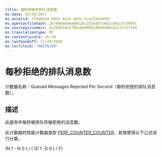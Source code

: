 ```yaml
---
title: 每秒拒绝的排队消息数
ms.date: 03/30/2017
ms.assetid: 77ea9aa3-b9e2-4a1d-a65e-5ca115ba0567
ms.openlocfilehash: 2b7686ee94ab051bc255bdb71681c8d1c473094c
ms.sourcegitcommit: bc293b14af795e0e999e3304dd40c0222cf2ffe4
ms.translationtype: MT
ms.contentlocale: zh-CN
ms.lasthandoff: 11/26/2020
ms.locfileid: "96276199"
---
```

# <a name="queued-rejected-messages-per-second"></a>每秒拒绝的排队消息数

计数器名称：Queued Messages Rejected Per Second（每秒拒绝的排队消息数）。  
  
## <a name="description"></a>描述  

 此服务中每秒被排队传输拒绝的消息数。  
  
 此计数器的性能计数器类型 [PERF_COUNTER_COUNTER](/previous-versions/windows/it-pro/windows-server-2003/cc740048(v=ws.10))，其值使用以下公式进行计算。  
  
 (N 1 - N 0 ) / ( (D 1 -D 0 ) / F)
